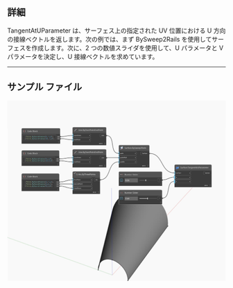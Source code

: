 ## 詳細
TangentAtUParameter は、サーフェス上の指定された UV 位置における U 方向の接線ベクトルを返します。次の例では、まず BySweep2Rails を使用してサーフェスを作成します。次に、2 つの数値スライダを使用して、U パラメータと V パラメータを決定し、U 接線ベクトルを求めています。
___
## サンプル ファイル

![TangentAtUParameter](./Autodesk.DesignScript.Geometry.Surface.TangentAtUParameter_img.jpg)

